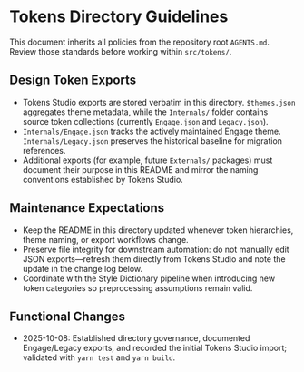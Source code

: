 # Tokens Directory Guidelines

This document inherits all policies from the repository root `AGENTS.md`. Review those standards before working within `src/tokens/`.

## Design Token Exports
- Tokens Studio exports are stored verbatim in this directory. `$themes.json` aggregates theme metadata, while the `Internals/` folder contains source token collections (currently `Engage.json` and `Legacy.json`).
- `Internals/Engage.json` tracks the actively maintained Engage theme. `Internals/Legacy.json` preserves the historical baseline for migration references.
- Additional exports (for example, future `Externals/` packages) must document their purpose in this README and mirror the naming conventions established by Tokens Studio.

## Maintenance Expectations
- Keep the README in this directory updated whenever token hierarchies, theme naming, or export workflows change.
- Preserve file integrity for downstream automation: do not manually edit JSON exports—refresh them directly from Tokens Studio and note the update in the change log below.
- Coordinate with the Style Dictionary pipeline when introducing new token categories so preprocessing assumptions remain valid.

## Functional Changes
- 2025-10-08: Established directory governance, documented Engage/Legacy exports, and recorded the initial Tokens Studio import; validated with `yarn test` and `yarn build`.
